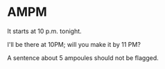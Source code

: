 # AMPM

It starts at 10 p.m. tonight.

I'll be there at 10PM; will you make it by 11 PM?

A sentence about 5 ampoules should not be flagged.

